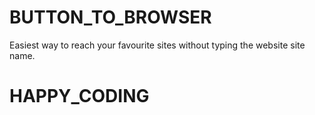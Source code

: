 # BUTTON_TO_BROWSER

Easiest way to reach your favourite sites without typing the website site name.

# HAPPY_CODING
